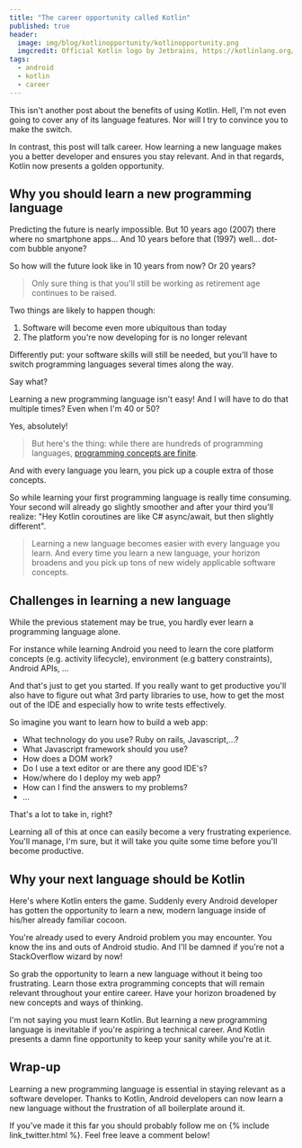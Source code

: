 ```yaml
---
title: "The career opportunity called Kotlin"
published: true
header:
  image: img/blog/kotlinopportunity/kotlinopportunity.png
  imgcredit: Official Kotlin logo by Jetbrains, https://kotlinlang.org/assets/images/open-graph/kotlin_250x250.png, placed on grey background with drop shadow
tags:
  - android
  - kotlin
  - career
---
```

This isn't another post about the benefits of using Kotlin. Hell, I'm not even going to cover any of its language features. Nor will I try to convince you to make the switch.

In contrast, this post will talk career. How learning a new language makes you a better developer and ensures you stay relevant. And in that regards, Kotlin now presents a golden opportunity.

## Why you should learn a new programming language
Predicting the future is nearly impossible. But 10 years ago (2007) there where no smartphone apps... And 10 years before that (1997) well... dot-com bubble anyone?

So how will the future look like in 10 years from now? Or 20 years?

> Only sure thing is that you'll still be working as retirement age continues to be raised.

Two things are likely to happen though:

1. Software will become even more ubiquitous than today
2. The platform you're now developing for is no longer relevant

Differently put: your software skills will still be needed, but you'll have to switch programming languages several times along the way.

Say what?

Learning a new programming language isn't easy! And I will have to do that multiple times? Even when I'm 40 or 50?

Yes, absolutely!

> But here's the thing: while there are hundreds of programming languages, [programming concepts are finite](https://8thlight.com/blog/uncle-bob/2012/12/19/Three-Paradigms.html).

And with every language you learn, you pick up a couple extra of those concepts.

So while learning your first programming language is really time consuming. Your second will already go slightly smoother and after your third you'll realize: "Hey Kotlin coroutines are like C# async/await, but then slightly different".

> Learning a new language becomes easier with every language you learn. And every time you learn a new language, your horizon broadens and you pick up tons of new widely applicable software concepts.

## Challenges in learning a new language
While the previous statement may be true, you hardly ever learn a programming language alone.

For instance while learning Android you need to learn the core platform concepts (e.g. activity lifecycle), environment (e.g battery constraints), Android APIs, ...

And that's just to get you started. If you really want to get productive you'll also have to figure out what 3rd party libraries to use, how to get the most out of the IDE and especially how to write tests effectively.

So imagine you want to learn how to build a web app:

- What technology do you use? Ruby on rails, Javascript,...?
- What Javascript framework should you use?
- How does a DOM work?
- Do I use a text editor or are there any good IDE's?
- How/where do I deploy my web app?
- How can I find the answers to my problems?
- ...

That's a lot to take in, right?

Learning all of this at once can easily become a very frustrating experience. You'll manage, I'm sure, but it will take you quite some time before you'll become productive.

## Why your next language should be Kotlin
Here's where Kotlin enters the game. Suddenly every Android developer has gotten the opportunity to learn a new, modern language inside of his/her already familiar cocoon.

You're already used to every Android problem you may encounter. You know the ins and outs of Android studio. And I'll be damned if you're not a StackOverflow wizard by now!

So grab the opportunity to learn a new language without it being too frustrating. Learn those extra programming concepts that will remain relevant throughout your entire career. Have your horizon broadened by new concepts and ways of thinking.

I'm not saying you must learn Kotlin. But learning a new programming language is inevitable if you're aspiring a technical career. And Kotlin presents a damn fine opportunity to keep your sanity while you're at it.

## Wrap-up
Learning a new programming language is essential in staying relevant as a software developer. Thanks to Kotlin, Android developers can now learn a new language without the frustration of all boilerplate around it.

If you've made it this far you should probably follow me on {% include link_twitter.html %}. Feel free leave a comment below!
